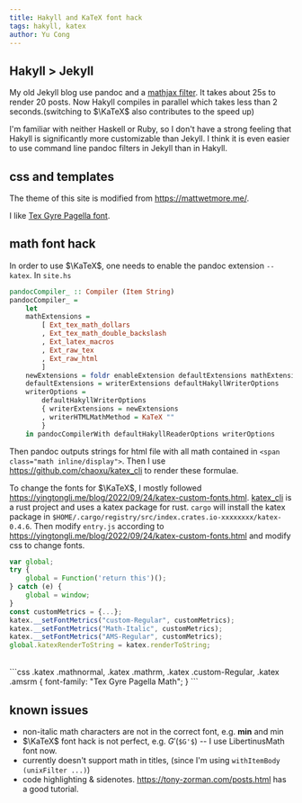 ```yaml
---
title: Hakyll and KaTeX font hack
tags: hakyll, katex
author: Yu Cong
---
```


## Hakyll > Jekyll

My old Jekyll blog use pandoc and a [mathjax filter](https://github.com/lierdakil/mathjax-pandoc-filter). It takes about 25s to render 20 posts. Now Hakyll compiles in parallel which takes less than 2 seconds.(switching to $\KaTeX$ also contributes to the speed up)

I'm familiar with neither Haskell or Ruby, so I don't have a strong feeling that Hakyll is significantly more customizable than Jekyll. I think it is even easier to use command line pandoc filters in Jekyll than in Hakyll. 

## css and templates

The theme of this site is modified from <https://mattwetmore.me/>.

I like [Tex Gyre Pagella font](https://ctan.org/pkg/tex-gyre-pagella?lang=en).

## math font hack

In order to use $\KaTeX$, one needs to enable the pandoc extension `--katex`. In `site.hs`
```haskell
pandocCompiler_ :: Compiler (Item String)
pandocCompiler_ =
    let
    mathExtensions =
        [ Ext_tex_math_dollars
        , Ext_tex_math_double_backslash
        , Ext_latex_macros
        , Ext_raw_tex
        , Ext_raw_html
        ]
    newExtensions = foldr enableExtension defaultExtensions mathExtensions
    defaultExtensions = writerExtensions defaultHakyllWriterOptions
    writerOptions =
        defaultHakyllWriterOptions
        { writerExtensions = newExtensions
        , writerHTMLMathMethod = KaTeX ""
        }
    in pandocCompilerWith defaultHakyllReaderOptions writerOptions
```

Then pandoc outputs strings for html file with all math contained in `<span class="math inline/display">`. Then I use <https://github.com/chaoxu/katex_cli> to render these formulae.


To change the fonts for $\KaTeX$, I mostly followed <https://yingtongli.me/blog/2022/09/24/katex-custom-fonts.html>.
[katex_cli](https://github.com/chaoxu/katex_cli) is a rust project and uses a katex package for rust. `cargo` will install the katex package in `$HOME/.cargo/registry/src/index.crates.io-xxxxxxxx/katex-0.4.6`. Then modify `entry.js` according to <https://yingtongli.me/blog/2022/09/24/katex-custom-fonts.html> and modify css to change fonts.

```js
var global;
try {
    global = Function('return this')();
} catch (e) {
    global = window;
}
const customMetrics = {...};
katex.__setFontMetrics("custom-Regular", customMetrics);
katex.__setFontMetrics("Math-Italic", customMetrics);
katex.__setFontMetrics("AMS-Regular", customMetrics);
global.katexRenderToString = katex.renderToString;

```
<br>
```css
.katex .mathnormal, .katex .mathrm, .katex .custom-Regular, .katex .amsrm {
	font-family: "Tex Gyre Pagella Math";
}
```

## known issues

- non-italic math characters are not in the correct font, e.g. **min** and $\min$
- $\KaTeX$ font hack is not perfect, e.g. $G'$(`$G'$`) -- I use LibertinusMath font now.
- currently doesn't support math in titles, (since I'm using `withItemBody (unixFilter ...)`)
- code highlighting & sidenotes. <https://tony-zorman.com/posts.html> has a good tutorial.
